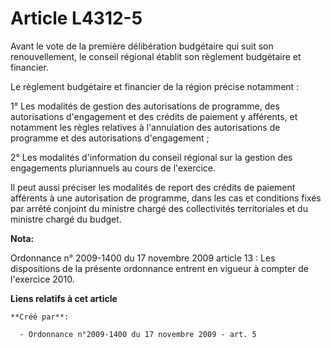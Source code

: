 # Article L4312-5

Avant le vote de la première délibération budgétaire qui suit son renouvellement, le conseil régional établit son règlement
budgétaire et financier. 

Le règlement budgétaire et financier de la région précise notamment : 

1° Les modalités de gestion des autorisations de programme, des autorisations d'engagement et des crédits de paiement y
afférents, et notamment les règles relatives à l'annulation des autorisations de programme et des autorisations
d'engagement ; 

2° Les modalités d'information du conseil régional sur la gestion des engagements pluriannuels au cours de l'exercice. 

Il peut aussi préciser les modalités de report des crédits de paiement afférents à une autorisation de programme, dans les
cas et conditions fixés par arrêté conjoint du ministre chargé des collectivités territoriales et du ministre chargé du
budget.

**Nota:**

Ordonnance n° 2009-1400 du 17 novembre 2009 article 13 : Les dispositions de la présente ordonnance entrent en vigueur à
compter de l'exercice 2010.

**Liens relatifs à cet article**

	**Créé par**:

	  - Ordonnance n°2009-1400 du 17 novembre 2009 - art. 5
